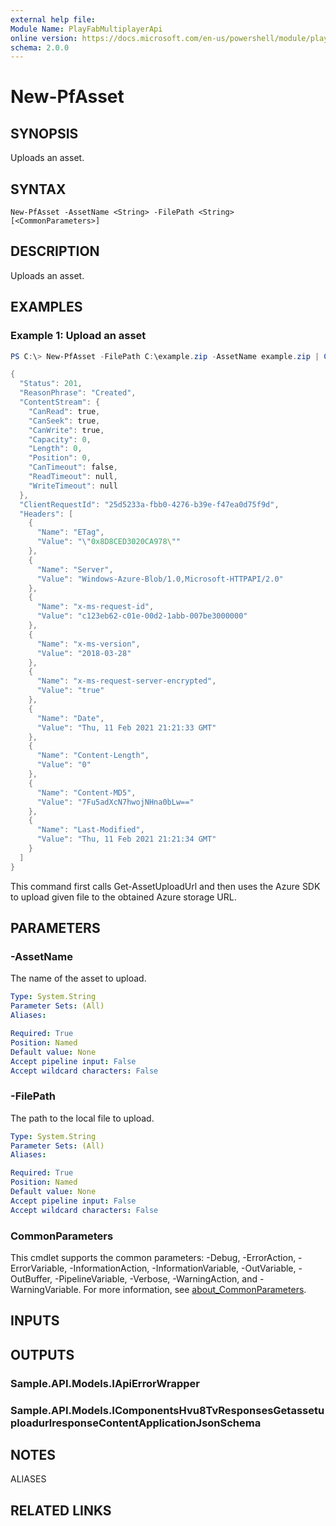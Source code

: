 ```yaml
---
external help file:
Module Name: PlayFabMultiplayerApi
online version: https://docs.microsoft.com/en-us/powershell/module/playfabmultiplayerapi/new-pfasset
schema: 2.0.0
---
```


# New-PfAsset

## SYNOPSIS
Uploads an asset.

## SYNTAX

```
New-PfAsset -AssetName <String> -FilePath <String> [<CommonParameters>]
```

## DESCRIPTION
Uploads an asset.

## EXAMPLES

### Example 1: Upload an asset
```powershell
PS C:\> New-PfAsset -FilePath C:\example.zip -AssetName example.zip | ConvertTo-Json -depth 5

{
  "Status": 201,
  "ReasonPhrase": "Created",
  "ContentStream": {
    "CanRead": true,
    "CanSeek": true,
    "CanWrite": true,
    "Capacity": 0,
    "Length": 0,
    "Position": 0,
    "CanTimeout": false,
    "ReadTimeout": null,
    "WriteTimeout": null
  },
  "ClientRequestId": "25d5233a-fbb0-4276-b39e-f47ea0d75f9d",
  "Headers": [
    {
      "Name": "ETag",
      "Value": "\"0x8D8CED3020CA978\""
    },
    {
      "Name": "Server",
      "Value": "Windows-Azure-Blob/1.0,Microsoft-HTTPAPI/2.0"
    },
    {
      "Name": "x-ms-request-id",
      "Value": "c123eb62-c01e-00d2-1abb-007be3000000"
    },
    {
      "Name": "x-ms-version",
      "Value": "2018-03-28"
    },
    {
      "Name": "x-ms-request-server-encrypted",
      "Value": "true"
    },
    {
      "Name": "Date",
      "Value": "Thu, 11 Feb 2021 21:21:33 GMT"
    },
    {
      "Name": "Content-Length",
      "Value": "0"
    },
    {
      "Name": "Content-MD5",
      "Value": "7Fu5adXcN7hwojNHna0bLw=="
    },
    {
      "Name": "Last-Modified",
      "Value": "Thu, 11 Feb 2021 21:21:34 GMT"
    }
  ]
}
```

This command first calls Get-AssetUploadUrl and then uses the Azure SDK to upload given file to the obtained Azure storage URL.

## PARAMETERS

### -AssetName
The name of the asset to upload.

```yaml
Type: System.String
Parameter Sets: (All)
Aliases:

Required: True
Position: Named
Default value: None
Accept pipeline input: False
Accept wildcard characters: False
```

### -FilePath
The path to the local file to upload.

```yaml
Type: System.String
Parameter Sets: (All)
Aliases:

Required: True
Position: Named
Default value: None
Accept pipeline input: False
Accept wildcard characters: False
```

### CommonParameters
This cmdlet supports the common parameters: -Debug, -ErrorAction, -ErrorVariable, -InformationAction, -InformationVariable, -OutVariable, -OutBuffer, -PipelineVariable, -Verbose, -WarningAction, and -WarningVariable. For more information, see [about_CommonParameters](http://go.microsoft.com/fwlink/?LinkID=113216).

## INPUTS

## OUTPUTS

### Sample.API.Models.IApiErrorWrapper

### Sample.API.Models.IComponentsHvu8TvResponsesGetassetuploadurlresponseContentApplicationJsonSchema

## NOTES

ALIASES

## RELATED LINKS

